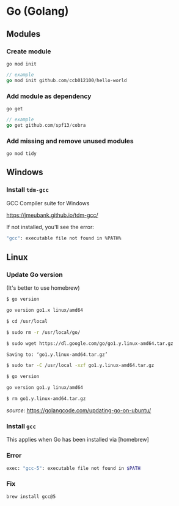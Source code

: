 # Go (Golang)

## Modules

### Create module

`go mod init`

```go
// example
go mod init github.com/ccb012100/hello-world
```

### Add module as dependency

`go get`

```go
// example
go get github.com/spf13/cobra
```

### Add missing and remove unused modules

`go mod tidy`

## Windows

### Install `tdm-gcc`

GCC Compiler suite for Windows

<https://jmeubank.github.io/tdm-gcc/>

If not installed, you'll see the error:

```bash
"gcc": executable file not found in %PATH%
```

## Linux

### Update Go version

(It's better to use homebrew)

```bash
$ go version

go version go1.x linux/amd64

$ cd /usr/local

$ sudo rm -r /usr/local/go/

$ sudo wget https://dl.google.com/go/go1.y.linux-amd64.tar.gz

Saving to: ‘go1.y.linux-amd64.tar.gz’

$ sudo tar -C /usr/local -xzf go1.y.linux-amd64.tar.gz

$ go version

go version go1.y linux/amd64

$ rm go1.y.linux-amd64.tar.gz
```

_source_: <https://golangcode.com/updating-go-on-ubuntu/>

### Install `gcc`

This applies when Go has been installed via [homebrew]

### Error

```bash
exec: "gcc-5": executable file not found in $PATH
```

### Fix

```bash
brew install gcc@5
```
